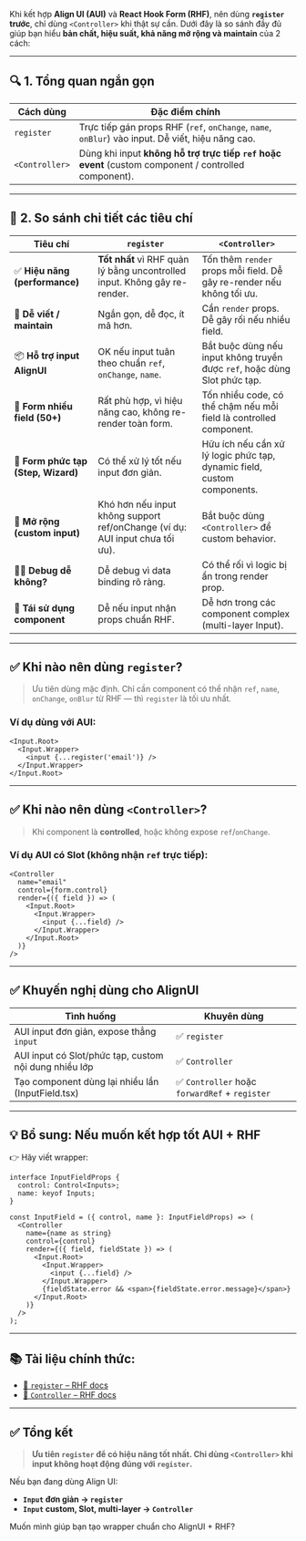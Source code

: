 Khi kết hợp **Align UI (AUI)** và **React Hook Form (RHF)**, nên dùng **`register` trước**, chỉ dùng `<Controller>` khi thật sự cần. Dưới đây là so sánh đầy đủ giúp bạn hiểu **bản chất, hiệu suất, khả năng mở rộng và maintain** của 2 cách:

---

## 🔍 1. Tổng quan ngắn gọn

| Cách dùng      | Đặc điểm chính                                                                                        |
| -------------- | ----------------------------------------------------------------------------------------------------- |
| `register`     | Trực tiếp gán props RHF (`ref`, `onChange`, `name`, `onBlur`) vào input. Dễ viết, hiệu năng cao.      |
| `<Controller>` | Dùng khi input **không hỗ trợ trực tiếp `ref` hoặc event** (custom component / controlled component). |

---

## 🔬 2. So sánh chi tiết các tiêu chí

| Tiêu chí                            | `register`                                                                   | `<Controller>`                                                            |
| ----------------------------------- | ---------------------------------------------------------------------------- | ------------------------------------------------------------------------- |
| ✅ **Hiệu năng (performance)**       | **Tốt nhất** vì RHF quản lý bằng uncontrolled input. Không gây re-render.    | Tốn thêm `render` props mỗi field. Dễ gây re-render nếu không tối ưu.     |
| 🔧 **Dễ viết / maintain**           | Ngắn gọn, dễ đọc, ít mã hơn.                                                 | Cần `render` props. Dễ gây rối nếu nhiều field.                           |
| 📦 **Hỗ trợ input AlignUI**         | OK nếu input tuân theo chuẩn `ref`, `onChange`, `name`.                      | Bắt buộc dùng nếu input không truyền được `ref`, hoặc dùng Slot phức tạp. |
| 🧩 **Form nhiều field (50+)**       | Rất phù hợp, vì hiệu năng cao, không re-render toàn form.                    | Tốn nhiều code, có thể chậm nếu mỗi field là controlled component.        |
| 🧠 **Form phức tạp (Step, Wizard)** | Có thể xử lý tốt nếu input đơn giản.                                         | Hữu ích nếu cần xử lý logic phức tạp, dynamic field, custom components.   |
| 🚀 **Mở rộng (custom input)**       | Khó hơn nếu input không support ref/onChange (ví dụ: AUI input chưa tối ưu). | Bắt buộc dùng `<Controller>` để custom behavior.                          |
| 👨‍🔧 **Debug dễ không?**           | Dễ debug vì data binding rõ ràng.                                            | Có thể rối vì logic bị ẩn trong render prop.                              |
| 📐 **Tái sử dụng component**        | Dễ nếu input nhận props chuẩn RHF.                                           | Dễ hơn trong các component complex (multi-layer Input).                   |

---

## ✅ Khi nào nên **dùng `register`**?

> Ưu tiên dùng mặc định.
> Chỉ cần component có thể nhận `ref`, `name`, `onChange`, `onBlur` từ RHF — thì `register` là tối ưu nhất.

### Ví dụ dùng với AUI:

```tsx
<Input.Root>
  <Input.Wrapper>
    <input {...register('email')} />
  </Input.Wrapper>
</Input.Root>
```

---

## ✅ Khi nào nên **dùng `<Controller>`**?

> Khi component là **controlled**, hoặc không expose `ref`/`onChange`.

### Ví dụ AUI có Slot (không nhận `ref` trực tiếp):

```tsx
<Controller
  name="email"
  control={form.control}
  render={({ field }) => (
    <Input.Root>
      <Input.Wrapper>
        <input {...field} />
      </Input.Wrapper>
    </Input.Root>
  )}
/>
```

---

## ✅ Khuyến nghị dùng cho AlignUI

| Tình huống                                            | Khuyên dùng                                   |
| ----------------------------------------------------- | --------------------------------------------- |
| AUI input đơn giản, expose thẳng `input`              | ✅ `register`                                  |
| AUI input có Slot/phức tạp, custom nội dung nhiều lớp | ✅ `Controller`                                |
| Tạo component dùng lại nhiều lần (InputField.tsx)     | ✅ `Controller` hoặc `forwardRef` + `register` |

---

## 💡 Bổ sung: Nếu muốn kết hợp tốt AUI + RHF

👉 Hãy viết wrapper:

```tsx
interface InputFieldProps {
  control: Control<Inputs>;
  name: keyof Inputs;
}

const InputField = ({ control, name }: InputFieldProps) => (
  <Controller
    name={name as string}
    control={control}
    render={({ field, fieldState }) => (
      <Input.Root>
        <Input.Wrapper>
          <input {...field} />
        </Input.Wrapper>
        {fieldState.error && <span>{fieldState.error.message}</span>}
      </Input.Root>
    )}
  />
);
```

---

## 📚 Tài liệu chính thức:

* [🔗 `register` – RHF docs](https://react-hook-form.com/api/useform/register)
* [🔗 `Controller` – RHF docs](https://react-hook-form.com/api/usecontroller/controller)

---

## ✅ Tổng kết

> **Ưu tiên `register` để có hiệu năng tốt nhất. Chỉ dùng `<Controller>` khi input không hoạt động đúng với `register`.**

Nếu bạn đang dùng Align UI:

* **`Input` đơn giản → `register`**
* **`Input` custom, Slot, multi-layer → `Controller`**

Muốn mình giúp bạn tạo wrapper chuẩn cho AlignUI + RHF?
